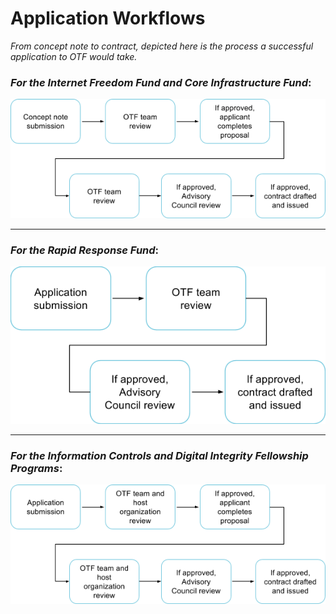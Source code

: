 # Application Workflows

_From concept note to contract, depicted here is the process a successful application to OTF would take._

### _**For the Internet Freedom Fund and Core Infrastructure Fund**_**:**

![](/assets/Workflow_Fund.png)

---

### _**For the Rapid Response Fund**_**:**

![](/assets/Workflow_RR.png)

---

### _**For the Information Controls and Digital Integrity Fellowship Programs**_**:**

![](/assets/Workflow_fellow.png)



